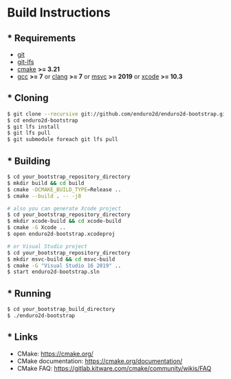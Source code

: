 # Build Instructions

## * Requirements

- [git](https://git-scm.com/)
- [git-lfs](https://git-lfs.github.com/)
- [cmake](https://cmake.org/) **>= 3.21**
- [gcc](https://www.gnu.org/software/gcc/) **>= 7** or [clang](https://clang.llvm.org/) **>= 7** or [msvc](https://visualstudio.microsoft.com/) **>= 2019** or [xcode](https://developer.apple.com/xcode/) **>= 10.3**

## * Cloning

```bash
$ git clone --recursive git://github.com/enduro2d/enduro2d-bootstrap.git
$ cd enduro2d-bootstrap
$ git lfs install
$ git lfs pull
$ git submodule foreach git lfs pull
```

## * Building

```bash
$ cd your_bootstrap_repository_directory
$ mkdir build && cd build
$ cmake -DCMAKE_BUILD_TYPE=Release ..
$ cmake --build . -- -j8

# also you can generate Xcode project
$ cd your_bootstrap_repository_directory
$ mkdir xcode-build && cd xcode-build
$ cmake -G Xcode ..
$ open enduro2d-bootstrap.xcodeproj

# or Visual Studio project
$ cd your_bootstrap_repository_directory
$ mkdir msvc-build && cd msvc-build
$ cmake -G "Visual Studio 16 2019" ..
$ start enduro2d-bootstrap.sln
```

## * Running

```bash
$ cd your_bootstrap_build_directory
$ ./enduro2d-bootstrap
```

## * Links

- CMake: https://cmake.org/
- CMake documentation: https://cmake.org/documentation/
- CMake FAQ: https://gitlab.kitware.com/cmake/community/wikis/FAQ
